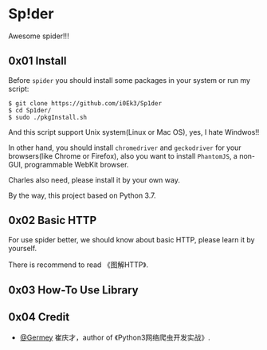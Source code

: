 # Sp!der

Awesome spider!!!

## 0x01 Install

Before `spider` you should install some packages in your system or run my script:
```Shell
$ git clone https://github.com/i0Ek3/Sp1der
$ cd Sp1der/
$ sudo ./pkgInstall.sh
```
And this script support Unix system(Linux or Mac OS), yes, I hate Windwos!! 

In other hand, you should install `chromedriver` and `geckodriver` for your browsers(like Chrome or Firefox), also you want to install `PhantomJS`, a non-GUI, programmable WebKit browser.

Charles also need, please install it by your own way.

By the way, this project based on Python 3.7.

## 0x02 Basic HTTP

For use spider better, we should know about basic HTTP, please learn it by yourself.

There is recommend to read 《图解HTTP》.

## 0x03 How-To Use Library


## 0x04 Credit

- [@Germey](https://github.com/Germey) 崔庆才，author of 《Python3网络爬虫开发实战》.
